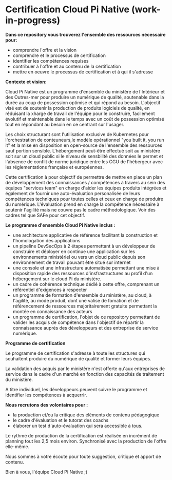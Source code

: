 # Certification Cloud Pi Native (work-in-progress)

**Dans ce repository vous trouverez l'ensemble des ressources nécessaire pour:**
- comprendre l'offre et la vision
- comprendre et le processus de certification
- identifier les compétences requises
- contribuer à l'offre et au contenu de la certification
- mettre en oeuvre le processus de certification et à qui il s'adresse

**Contexte et vision:**

Cloud Pi Native est un programme d'ensemble du ministère de l'Intérieur et des Outres-mer pour produire un numérique de qualité, soutenable dans la durée au coup de possession optimisé et qui répond au besoin. 
L'objectif visé est de soutenir la production de produits logiciels de qualité, en réduisant la xharge de travail de l'équipe pour le construire, facilement évolutif et maintenable dans le temps avec un coût de possession optimisé tout en répondant au besoin en ce centrant sur l'usager.

Les choix structurant sont l'utilisation exclusive de Kubernetes pour l'orchestration de conteuneurs,le modèle opérationnel "you built it, you run it" et la mise en disposition en open-source de l'ensemble des ressources sauf portion sensible.
L'hébergement peut-être effectué soit au ministère soit sur un cloud public si le niveau de sensbilité des données le permet et l'absence de conflit de norme juridique entre les CGU de l'hébergeur avec les réglementations française et européennes.

Cette certification à pour objectif de permettre de mettre en place un plan de développement des connaissances / compétences à travers au sein des équipes "services team" en charge d'aider les équipes produits intégrées et également de fournir une auto-évaluation personalisée de leurs compétences techniques pour toutes celles et ceux en charge de produire du numérique. 
L'évaluation prend en charge la compétence nécessaire à soutenir l'agilité mais ne couvre pas le cadre méthodologique. Voir des cadres tel que SAFe pour cet objectif.

**Le programme d'ensemble Cloud Pi Native inclus :**

- une architecture applicative de référence facilitant la construction et l'homologation des applications
- un pipeline DevSecOps à 2 étapes permettant à un développeur de construire et déployer en continue une application sur les environnements ministériel ou vers un cloud public depuis son environnement de travail pouvant être situé sur internet
- une console et une infrastructure automatisée permettant une mise à disposition rapide des ressources d'insfrastructures au profil d'un hébergement sur le cloud Pi du ministère. 
- un cadre de cohérence technique dédié à cette offre, comprenant un référentiel d'exigences à respecter
- un programme de formation d'ensemble du ministère, au cloud, à l'agilité, au mode produit, dont une valise de fomation et de référencement de ressources majoritairement gratuite permettant la montée en connaissance des acteurs
- un programme de certification, l'objet de ce repository permettant de valider les acquis de compétence dans l'objectif de répartir la connaissance auprès des développeurs et des entreprise de service numérique.

**Programme de certification**

Le programme de certification s'adresse à toute les structures qui souhaitent produire du numérique de qualité et former leurs équipes.

La validation des acquis par le ministère n'est offerte qu'aux entreprises de service dans le cadre d'un marché en fonction des capacités de traitement du ministère.

A titre individuel, les développeurs peuvent suivre le programme et identifier les compétences à acquerrir. 

**Nous recrutons des volontaires pour :**
- la production et/ou la critique des éléments de contenu pédagogique
- le cadre d'évaluation et le tutorat des coachs   
- élaborer un test d'auto-évaluation qui sera accessible à tous.

 Le rythme de production de la certification est réalisée en incrément de planning tout les 2,5 mois environ. Synchronisé avec la production de l'offre elle-même.

 Nous sommes à votre écoute pour toute suggestion, critique et apport de contenu. 

Bien à vous, l'équipe Cloud Pi Native ;)





